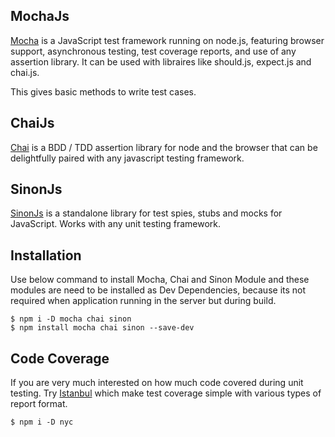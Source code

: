 ## MochaJs
[Mocha](https://mochajs.org/) is a JavaScript test framework running on node.js, featuring browser support, asynchronous testing, test coverage reports, and use of any assertion library. It can be used with libraires like should.js, expect.js and chai.js.

This gives basic methods to write test cases.

## ChaiJs
[Chai](http://chaijs.com/) is a BDD / TDD assertion library for node and the browser that can be delightfully paired with any javascript testing framework.

## SinonJs
[SinonJs](http://sinonjs.org/) is a standalone library for test spies, stubs and mocks for JavaScript. Works with any unit testing framework.

## Installation
Use below command to install Mocha, Chai and Sinon Module and these modules are need to be installed as Dev Dependencies, because its not required when application running in the server but during build.

```
$ npm i -D mocha chai sinon
$ npm install mocha chai sinon --save-dev
```

## Code Coverage
If you are very much interested on how much code covered during unit testing. Try [Istanbul](https://istanbul.js.org/) which make test coverage simple with various types of report format.

```
$ npm i -D nyc
```